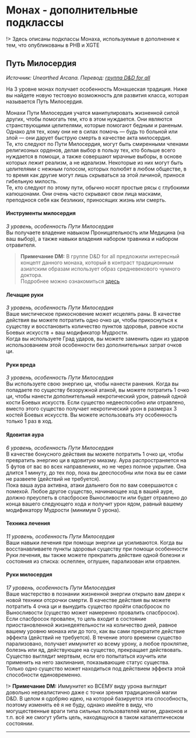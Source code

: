 # Монах - дополнительные подклассы
!> Здесь описаны подклассы Монаха, используемые в дополнение к тем, что опубликованы в PHB и XGTE

## Путь Милосердия
_Источник: Unearthed Arcana. Перевод: [группа D&D for all](https://vk.com/dnd_for_all)_

На 3 уровне монах получает особенность Монашеская традиция. Ниже вы найдете новую тестовую возможность для развития
класса, которая называется Путь Милосердия.

Монахи Пути Милосердия учатся манипулировать жизненной силой других, чтобы помогать тем, кто в этом нуждается.
Они являются странствующими целителями, которые помогают бедным и раненым. Однако для тех, кому они не в силах помочь
— будь то больной или злой — они дарует быструю смерть в качестве акта милосердия.  
Те, кто следуют по Пути Милосердия, могут быть смиренными членами религиозных орденов, делая выбор в пользу
тех, кто больше всего нуждается в помощи, а также совершают мрачные выборы, в основе которых лежит реализм, а не идеализм.
Некоторые из них могут быть целителями с нежным голосом, которых полюбят в любом обществе, в то время как другие могут лишь
скрываться за этой личиной, принося гибельную милость.  
Те, кто следуют по этому пути, обычно носят простые рясы с глубокими капюшонами. Они очень часто скрывают свои лица масками, преподнося себя как
безликих, приносящих жизнь или смерть.

#### Инструменты милосердия
_3 уровень, особенность Пути Милосердия_  
Вы получаете владение навыком Проницательность или Медицина (на ваш выбор), а также навыки владения набором травника и набором отравителя.

> **Примечание DM:**
  В группе D&D for all предложили интересный концепт данного монаха, который в контраст традиционным азиатским образам использует
  образ средневекового чумного доктора.  
  Подробнее можно ознакомиться [здесь](https://vk.com/wall-147933708_29012)

#### Лечащие руки
_3 уровень, особенность Пути Милосердия_  
Ваше мистическое прикосновение может исцелять раны. В качестве действия вы можете потратить одно очко ци, чтобы
прикоснуться к существу и восстановить количество пунктов здоровья, равное кости Боевых искусств + ваш модификатор Мудрости.  
Когда вы используете Град ударов, вы можете заменить один из ударов использованием этой особенности без дополнительных затрат очков ци.

#### Руки вреда
_3 уровень, особенность Пути Милосердия_  
Вы используете свою энергию ци, чтобы нанести ранения. Когда вы попадаете по существу безоружной атакой, вы можете
потратить 1 очко ци, чтобы нанести дополнительный некротический урон, равный одной кости Боевых искусств. Если
существо недееспособно или отравлено, вместо этого существо получает некротический урон в размерах 3 костей
Боевых искусств. Вы можете использовать эту особенность только 1 раз в ход.

#### Ядовитая аура
_6 уровень, особенность Пути Милосердия_  
В качестве бонусного действия вы можете потратить 1 очко ци, чтобы превратить энергию ци в ядовитую миазму. Аура
распространяется на 5 футов от вас во всех направлениях, но не через полное укрытие. Она длится 1 минуту, до тех пор, пока вы
дееспособны или пока вы ее сами не развеете (действий не требуется).  
Пока ваша аура активна, атаки дальнего боя по вам совершаются с помехой. Любое другое существо, начинающее ход в вашей
ауре, должно преуспеть в спасброске Выносливости или будет отравлено до конца вашего следующего хода и получит урон
ядом, равный вашему модификатору Мудрости (минимум 0 урона).

#### Техника лечения
_11 уровень, особенность Пути Милосердия_  
Ваши навыки лечения при помощи энергии ци усиливаются. Когда вы восстанавливаете пункты здоровья существу при помощи
особенности Руки лечения, вы также можете прекратить действие одной болезни и состояния из списка: ослеплен, оглушен,
парализован или отравлен.

#### Руки милосердия
_17 уровень, особенность Пути Милосердия_  
Ваше мастерство в познании жизненной энергии открыло вам двери к новой техники
отсрочки смерти. В качестве действия вы можете потратить 4 очка ци и вынудить существо пройти спасбросок по
Выносливости (существо может намеренно провалить спасбросок). Если спасбросок
провален, то цель входит в состояние приостановленной жизнедеятельности на
количество дней, равное вашему уровню монаха или до того, как вы сами прекратите действие эффекта (действий не требуется). В
течение этого времени существо парализовано, получает иммунитет ко всему урону, а любое проклятие, болезнь или яд,
действующее на существо, прекращает действовать. Существо выглядит мертвым, если его попытаться изучить или применить
на него заклинания, показывающие статус существа.  
Только одно существо может находиться под действием эффекта этой способности единовременно.

!> **Примечание DM:**
  Иммунитет ко ВСЕМУ виду урона выглядит довольно нереалистично даже с точки зрения традиционной магии D&D.
  В целом я одобряю идею, на которой базируется эта способность, поэтому изменять её я не буду, однако имейте в виду, что
  могущественные враги типа сильных пользователей магии, драконов и т.п. всё же смогут убить цель, находящуюся в таком
  каталептическом состоянии.

<hr/>